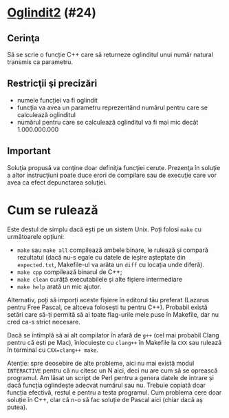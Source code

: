 # [Oglindit2](https://www.pbinfo.ro/probleme/24) (#24)
## Cerinţa
Să se scrie o funcție C++ care să returneze oglinditul unui număr natural
transmis ca parametru.
## Restricţii şi precizări

- numele funcției va fi oglindit
- funcția va avea un parametru reprezentând numărul pentru care se calculează
  oglinditul
- numărul pentru care se calculează oglinditul va fi mai mic decât 1.000.000.000

## Important

Soluţia propusă va conţine doar definiţia funcţiei cerute. Prezenţa în soluţie a
altor instrucţiuni poate duce erori de compilare sau de execuţie care vor avea
ca efect depunctarea soluţiei.

# Cum se rulează
Este destul de simplu dacă ești pe un sistem Unix. Poți folosi `make` cu
următoarele opțiuni:
- `make` sau `make all` compilează ambele binare, le rulează și compară
  rezultatul (dacă nu-s egale cu datele de ieșire așteptate din `expected.txt`,
  Makefile-ul va arăta un `diff` cu locația unde diferă).
- `make cpp` compilează binarul de C++;
- `make clean` curăță executabilele și alte fișiere intermediare
- `make help` arată un mic ajutor.

Alternativ, poți să imporți aceste fișiere în editorul tău preferat (Lazarus
pentru Free Pascal, ce altceva folosești tu pentru C++). Probabil există setări
care să-ți permită să ai toate flag-urile mele puse în Makefile, dar nu cred
ca-s strict necesare.

Dacă se întîmplă să ai alt compilator în afară de `g++` (cel mai probabil Clang
pentru că ești pe Mac), înlocuiește cu `clang++` în Makefile la `CXX` sau
rulează în terminal cu `CXX=clang++ make`.

Atenție: spre deosebire de alte probleme, aici nu mai există modul `INTERACTIVE`
pentru că nu citesc un N aici, deci nu are cum să se oprească programul. Am
lăsat un script de Perl  pentru a genera datele de intrare și dacă funcția
oglindește adecvat numărul sau nu. Trebuie copiată doar funcția efectivă, restul
e pentru a testa programul. Cum problema cere doar soluție în C++, clar că n-o
să fac soluție de Pascal aici (chiar dacă aș putea).